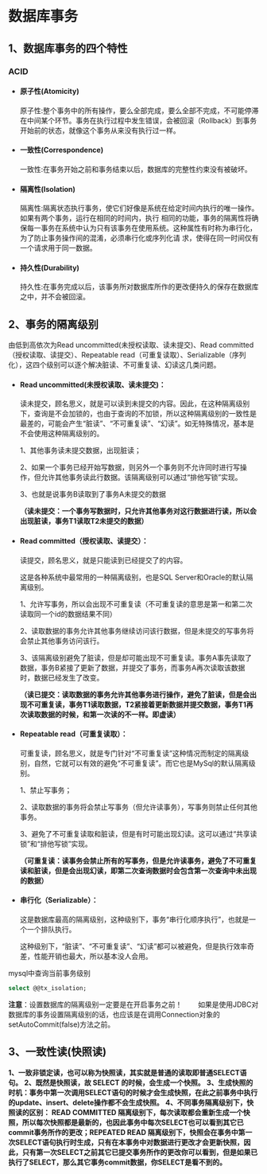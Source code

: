# 数据库事务

## 1、数据库事务的四个特性

### ACID

- #### 原子性(Atomicity)

  原子性:整个事务中的所有操作，要么全部完成，要么全部不完成，不可能停滞在中间某个环节。事务在执行过程中发生错误，会被回滚（Rollback）到事务开始前的状态，就像这个事务从来没有执行过一样。

- #### 一致性(Correspondence)

  一致性:在事务开始之前和事务结束以后，数据库的完整性约束没有被破坏。

- #### 隔离性(Isolation)

  隔离性:隔离状态执行事务，使它们好像是系统在给定时间内执行的唯一操作。如果有两个事务，运行在相同的时间内，执行 相同的功能，事务的隔离性将确保每一事务在系统中认为只有该事务在使用系统。这种属性有时称为串行化，为了防止事务操作间的混淆，必须串行化或序列化请 求，使得在同一时间仅有一个请求用于同一数据。

- #### 持久性(Durability)

  持久性:在事务完成以后，该事务所对数据库所作的更改便持久的保存在数据库之中，并不会被回滚。



## 2、事务的隔离级别

由低到高依次为Read uncommitted(未授权读取、读未提交)、Read committed（授权读取、读提交）、Repeatable 
read（可重复读取）、Serializable（序列化），这四个级别可以逐个解决脏读、不可重复读、幻读这几类问题。

- #### Read uncommitted(未授权读取、读未提交)：

  读未提交，顾名思义，就是可以读到未提交的内容。因此，在这种隔离级别下，查询是不会加锁的，也由于查询的不加锁，所以这种隔离级别的一致性是最差的，可能会产生“脏读”、“不可重复读”、“幻读”。如无特殊情况，基本是不会使用这种隔离级别的。

  1、其他事务读未提交数据，出现脏读；

  2、如果一个事务已经开始写数据，则另外一个事务则不允许同时进行写操作，但允许其他事务读此行数据。该隔离级别可以通过“排他写锁”实现。

  3、也就是说事务B读取到了事务A未提交的数据

  **（读未提交：一个事务写数据时，只允许其他事务对这行数据进行读，所以会出现脏读，事务T1读取T2未提交的数据）**

- #### Read committed（授权读取、读提交）：

  读提交，顾名思义，就是只能读到已经提交了的内容。

  这是各种系统中最常用的一种隔离级别，也是SQL Server和Oracle的默认隔离级别。

  1、允许写事务，所以会出现不可重复读（不可重复读的意思是第一和第二次读取同一个id的数据结果不同）

  2、读取数据的事务允许其他事务继续访问该行数据，但是未提交的写事务将会禁止其他事务访问该行。

  3、该隔离级别避免了脏读，但是却可能出现不可重复读。事务A事先读取了数据，事务B紧接了更新了数据，并提交了事务，而事务A再次读取该数据时，数据已经发生了改变。

  **（读已提交：读取数据的事务允许其他事务进行操作，避免了脏读，但是会出现不可重复读，事务T1读取数据，T2紧接着更新数据并提交数据，事务T1再次读取数据的时候，和第一次读的不一样。即虚读）**

- #### Repeatable read（可重复读取）：

  可重复读，顾名思义，就是专门针对“不可重复读”这种情况而制定的隔离级别，自然，它就可以有效的避免“不可重复读”。而它也是MySql的默认隔离级别。

  1、禁止写事务；

  2、读取数据的事务将会禁止写事务（但允许读事务），写事务则禁止任何其他事务。

  3、避免了不可重复读取和脏读，但是有时可能出现幻读。这可以通过“共享读锁”和“排他写锁”实现。

  **（可重复读：读事务会禁止所有的写事务，但是允许读事务，避免了不可重复读和脏读，但是会出现幻读，即第二次查询数据时会包含第一次查询中未出现的数据）**

- #### 串行化（Serializable）：

  这是数据库最高的隔离级别，这种级别下，事务“串行化顺序执行”，也就是一个一个排队执行。

  这种级别下，“脏读”、“不可重复读”、“幻读”都可以被避免，但是执行效率奇差，性能开销也最大，所以基本没人会用。

mysql中查询当前事务级别

```sql
select @@tx_isolation;
```

**注意**：设置数据库的隔离级别一定要是在开启事务之前！
　　如果是使用JDBC对数据库的事务设置隔离级别的话，也应该是在调用Connection对象的setAutoCommit(false)方法之前。

## 3、一致性读(快照读)

**1、一致非锁定读，也可以称为快照读，其实就是普通的读取即普通SELECT语句。**
**2、既然是快照读，故 SELECT 的时候，会生成一个快照。**
**3、生成快照的时机：事务中第一次调用SELECT语句的时候才会生成快照，在此之前事务中执行的update、insert、delete操作都不会生成快照。**
**4、不同事务隔离级别下，快照读的区别： READ COMMITTED 隔离级别下，每次读取都会重新生成一个快照，所以每次快照都是最新的，也因此事务中每次SELECT也可以看到其它已commit事务所作的更改；REPEATED READ 隔离级别下，快照会在事务中第一次SELECT语句执行时生成，只有在本事务中对数据进行更改才会更新快照，因此，只有第一次SELECT之前其它已提交事务所作的更改你可以看到，但是如果已执行了SELECT，那么其它事务commit数据，你SELECT是看不到的。**